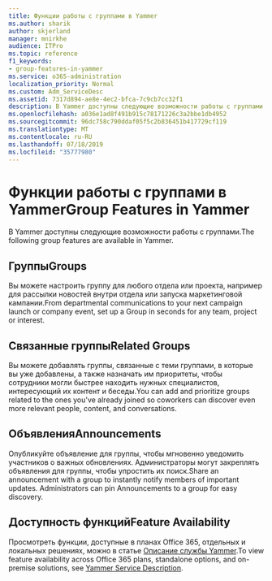 ```yaml
---
title: Функции работы с группами в Yammer
ms.author: sharik
author: skjerland
manager: mnirkhe
audience: ITPro
ms.topic: reference
f1_keywords:
- group-features-in-yammer
ms.service: o365-administration
localization_priority: Normal
ms.custom: Adm_ServiceDesc
ms.assetid: 7317d894-ae8e-4ec2-bfca-7c9cb7cc32f1
description: В Yammer доступны следующие возможности работы с группами.
ms.openlocfilehash: a036e1ad8f491b915c78171226c3a2bbe1db4952
ms.sourcegitcommit: 96dc758c790ddaf05f5c2b836451b417729cf119
ms.translationtype: MT
ms.contentlocale: ru-RU
ms.lasthandoff: 07/18/2019
ms.locfileid: "35777980"
---
```

# <a name="group-features-in-yammer"></a><span data-ttu-id="09bfd-103">Функции работы с группами в Yammer</span><span class="sxs-lookup"><span data-stu-id="09bfd-103">Group Features in Yammer</span></span>

<span data-ttu-id="09bfd-104">В Yammer доступны следующие возможности работы с группами.</span><span class="sxs-lookup"><span data-stu-id="09bfd-104">The following group features are available in Yammer.</span></span>
  
## <a name="groups"></a><span data-ttu-id="09bfd-105">Группы</span><span class="sxs-lookup"><span data-stu-id="09bfd-105">Groups</span></span>
<span data-ttu-id="09bfd-106"><a name="bkmk_Groups"> </a></span><span class="sxs-lookup"><span data-stu-id="09bfd-106"></span></span>

<span data-ttu-id="09bfd-107">Вы можете настроить группу для любого отдела или проекта, например для рассылки новостей внутри отдела или запуска маркетинговой кампании.</span><span class="sxs-lookup"><span data-stu-id="09bfd-107">From departmental communications to your next campaign launch or company event, set up a Group in seconds for any team, project or interest.</span></span>
  
## <a name="related-groups"></a><span data-ttu-id="09bfd-108">Связанные группы</span><span class="sxs-lookup"><span data-stu-id="09bfd-108">Related Groups</span></span>
<span data-ttu-id="09bfd-109"><a name="bkmk_RelatedGroups"> </a></span><span class="sxs-lookup"><span data-stu-id="09bfd-109"></span></span>

<span data-ttu-id="09bfd-110">Вы можете добавлять группы, связанные с теми группами, в которые вы уже добавлены, а также назначать им приоритеты, чтобы сотрудники могли быстрее находить нужных специалистов, интересующий их контент и беседы.</span><span class="sxs-lookup"><span data-stu-id="09bfd-110">You can add and prioritize groups related to the ones you've already joined so coworkers can discover even more relevant people, content, and conversations.</span></span>
  
## <a name="announcements"></a><span data-ttu-id="09bfd-111">Объявления</span><span class="sxs-lookup"><span data-stu-id="09bfd-111">Announcements</span></span>
<span data-ttu-id="09bfd-112"><a name="bkmk_Announcements"> </a></span><span class="sxs-lookup"><span data-stu-id="09bfd-112"></span></span>

<span data-ttu-id="09bfd-p101">Опубликуйте объявление для группы, чтобы мгновенно уведомить участников о важных обновлениях. Администраторы могут закреплять объявления для группы, чтобы упростить их поиск.</span><span class="sxs-lookup"><span data-stu-id="09bfd-p101">Share an announcement with a group to instantly notify members of important updates. Administrators can pin Announcements to a group for easy discovery.</span></span>
  
## <a name="feature-availability"></a><span data-ttu-id="09bfd-115">Доступность функций</span><span class="sxs-lookup"><span data-stu-id="09bfd-115">Feature Availability</span></span>
<span data-ttu-id="09bfd-116"><a name="bkmk_Announcements"> </a></span><span class="sxs-lookup"><span data-stu-id="09bfd-116"></span></span>

<span data-ttu-id="09bfd-117">Просмотреть функции, доступные в планах Office 365, отдельных и локальных решениях, можно в статье [Описание службы Yammer](yammer-service-description.md).</span><span class="sxs-lookup"><span data-stu-id="09bfd-117">To view feature availability across Office 365 plans, standalone options, and on-premise solutions, see [Yammer Service Description](yammer-service-description.md).</span></span>
  

